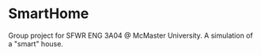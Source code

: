 # SmartHome
Group project for SFWR ENG 3A04 @ McMaster University. A simulation of a "smart" house.
